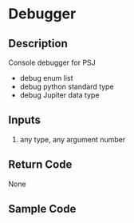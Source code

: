 # Debugger

## Description

Console debugger for PSJ

- debug enum list
- debug python standard type
- debug Jupiter data type

## Inputs

1. any type, any argument number

## Return Code

None

## Sample Code
